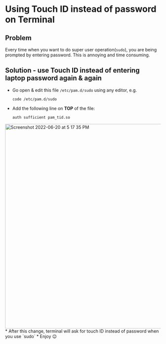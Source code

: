 # Using Touch ID instead of password on Terminal

## Problem
Every time when you want to do super user operation(`sudo`), you are being prompted by entering password. This is annoying and time consuming.

## Solution - use Touch ID instead of entering laptop password again & again

* Go open & edit this file `/etc/pam.d/sudo` using any editor, e.g.
  ```shell
  code /etc/pam.d/sudo
  ```
* Add the following line on **TOP** of the file:
  ```shell
  auth sufficient pam_tid.so
  ```
 <img width="662" alt="Screenshot 2022-06-20 at 5 17 35 PM" src="https://user-images.githubusercontent.com/15152519/174569159-02120edc-c42d-4783-8646-a12a01d2b7db.png">
* After this change, terminal will ask for touch ID instead of password when you use `sudo`
* Enjoy 😉
